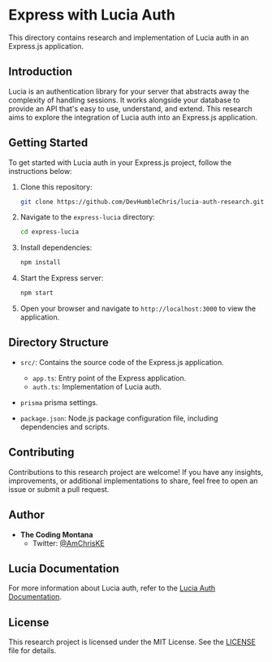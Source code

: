 # Express with Lucia Auth

This directory contains research and implementation of Lucia auth in an Express.js application.

## Introduction

Lucia is an authentication library for your server that abstracts away the complexity of handling sessions. It works alongside your database to provide an API that's easy to use, understand, and extend. This research aims to explore the integration of Lucia auth into an Express.js application.

## Getting Started

To get started with Lucia auth in your Express.js project, follow the instructions below:

1. Clone this repository:

   ```bash
   git clone https://github.com/DevHumbleChris/lucia-auth-research.git
   ```

2. Navigate to the `express-lucia` directory:

   ```bash
   cd express-lucia
   ```

3. Install dependencies:

   ```bash
   npm install
   ```

4. Start the Express server:

   ```bash
   npm start
   ```

5. Open your browser and navigate to `http://localhost:3000` to view the application.

## Directory Structure

- `src/`: Contains the source code of the Express.js application.
  - `app.ts`: Entry point of the Express application.
  - `auth.ts`: Implementation of Lucia auth.
- `prisma` prisma settings.

- `package.json`: Node.js package configuration file, including dependencies and scripts.

## Contributing

Contributions to this research project are welcome! If you have any insights, improvements, or additional implementations to share, feel free to open an issue or submit a pull request.

## Author

- **The Coding Montana**
  - Twitter: [@AmChrisKE](https://twitter.com/AmChrisKE)

## Lucia Documentation

For more information about Lucia auth, refer to the [Lucia Auth Documentation](https://lucia-auth.com/).

## License

This research project is licensed under the MIT License. See the [LICENSE](LICENSE) file for details.
